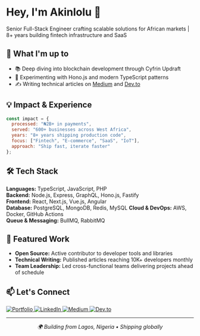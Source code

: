 # Hey, I'm Akinlolu 👋

Senior Full-Stack Engineer crafting scalable solutions for African markets | 8+ years building fintech infrastructure and SaaS

## 🚀 What I'm up to

<!--- - 🔨 Building Web3 payment systems on Base/Ethereum --->
- 📚 Deep diving into blockchain development through Cyfrin Updraft
- 🧪 Experimenting with Hono.js and modern TypeScript patterns
- ✍️ Writing technical articles on [Medium](https://medium.com/@weezykon) and [Dev.to](https://dev.to/weezykon)

## 💡 Impact & Experience
```javascript
const impact = {
  processed: "₦2B+ in payments",
  served: "600+ businesses across West Africa",
  years: "8+ years shipping production code",
  focus: ["Fintech", "E-commerce", "SaaS", "IoT"],
  approach: "Ship fast, iterate faster"
};
```

## 🛠️ Tech Stack

**Languages:** TypeScript, JavaScript, PHP  
**Backend:** Node.js, Express, GraphQL, Hono.js, Fastify  
**Frontend:** React, Next.js, Vue.js, Angular  
**Database:** PostgreSQL, MongoDB, Redis, MySQL 
**Cloud & DevOps:** AWS, Docker, GitHub Actions  
**Queue & Messaging:** BullMQ, RabbitMQ  

## 🌟 Featured Work

- **Open Source:** Active contributor to developer tools and libraries
- **Technical Writing:** Published articles reaching 10K+ developers monthly
- **Team Leadership:** Led cross-functional teams delivering projects ahead of schedule

## 📫 Let's Connect

<p align="left">
  <a href="https://akinlolu.com" target="_new">
    <img alt="Portfolio" src="https://img.shields.io/badge/Portfolio-akinlolu.com-000000?style=for-the-badge&logo=vercel&logoColor=white" />
  </a>
  <a href="https://www.linkedin.com/in/weezykon/" target="_new">
    <img alt="LinkedIn" src="https://img.shields.io/badge/LinkedIn-0077B5?style=for-the-badge&logo=linkedin&logoColor=white" />
  </a>
  <a href="https://medium.com/@weezykon" target="_new">
    <img alt="Medium" src="https://img.shields.io/badge/Medium-12100E?style=for-the-badge&logo=medium&logoColor=white" />
  </a>
  <a href="https://dev.to/weezykon" target="_new">
    <img alt="Dev.to" src="https://img.shields.io/badge/dev.to-0A0A0A?style=for-the-badge&logo=dev.to&logoColor=white" />
  </a>
</p>

---

<p align="center">
  <i>🌍 Building from Lagos, Nigeria • Shipping globally</i>
</p>
